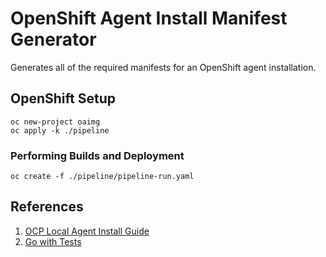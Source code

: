 # OpenShift Agent Install Manifest Generator

Generates all  of the required manifests for an OpenShift agent installation.

## OpenShift Setup

```shell
oc new-project oaimg
oc apply -k ./pipeline
```

### Performing Builds and Deployment

```shell
oc create -f ./pipeline/pipeline-run.yaml
```


## References

1. [OCP Local Agent Install Guide](https://github.com/mathianasj/ocp-local-agent-install-guide)
2. [Go with Tests](https://quii.gitbook.io/learn-go-with-tests)
